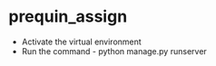 # prequin_assign

- Activate the virtual environment
- Run the command - python manage.py runserver
